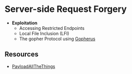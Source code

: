 # Server-side Request Forgery
- **Exploitation**
    - Accessing Restricted Endpoints
    - Local File Inclusion (LFI)
    - The gopher Protocol using [Gopherus](https://github.com/tarunkant/Gopherus)


## Resources
- [PayloadAllTheThings](https://github.com/swisskyrepo/PayloadsAllTheThings/tree/master/Server%20Side%20Request%20Forgery)